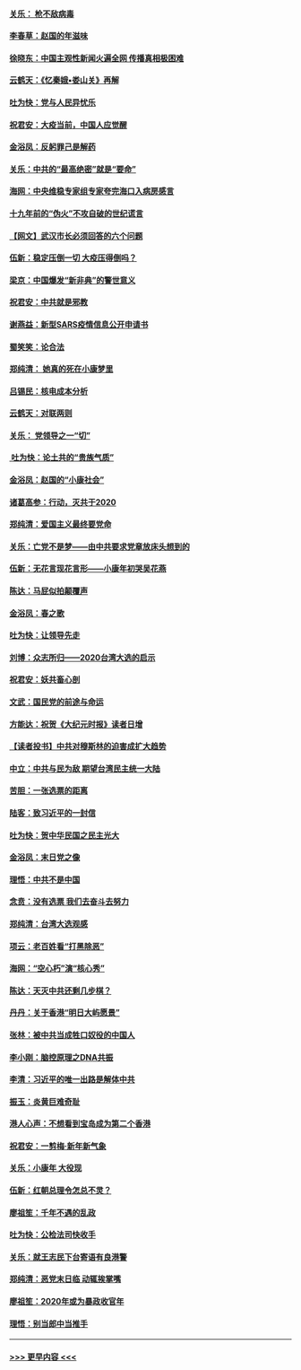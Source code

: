 #### [关乐： 枪不敌病毒](../pages/nsc993/n11826746.md?t=01281644) 
#### [李春草：赵国的年滋味](../pages/nsc993/n11826321.md?t=01281644) 
#### [徐晓东：中国主观性新闻火遍全网 传播真相极困难](../pages/nsc993/n11826508.md?t=01281644) 
#### [云鹤天：《忆秦娥▪娄山关》再解](../pages/nsc993/n11824682.md?t=01281644) 
#### [吐为快：党与人民异忧乐](../pages/nsc993/n11824660.md?t=01281644) 
#### [祝君安：大疫当前，中国人应觉醒](../pages/nsc993/n11821946.md?t=01281644) 
#### [金浴凤：反躬罪己是解药](../pages/nsc993/n11820280.md?t=01281644) 
#### [关乐：中共的“最高绝密”就是“要命”](../pages/nsc993/n11816946.md?t=01281644) 
#### [海网：中央维稳专家组专家夸完海口入病房感言](../pages/nsc993/n11815138.md?t=01281644) 
#### [十九年前的“伪火”不攻自破的世纪谎言](../pages/nsc993/n11813238.md?t=01281644) 
#### [【网文】武汉市长必须回答的六个问题](../pages/nsc993/n11813848.md?t=01281644) 
#### [伍新：稳定压倒一切 大疫压得倒吗？](../pages/nsc993/n11812634.md?t=01281644) 
#### [梁京：中国爆发“新非典”的警世意义](../pages/nsc993/n11812554.md?t=01281644) 
#### [祝君安：中共就是邪教](../pages/nsc993/n11812431.md?t=01281644) 
#### [谢燕益：新型SARS疫情信息公开申请书](../pages/nsc993/n11808840.md?t=01281644) 
#### [蜀笑笑：论合法](../pages/nsc993/n11808064.md?t=01281644) 
#### [郑纯清： 她真的死在小康梦里](../pages/nsc993/n11806623.md?t=01281644) 
#### [吕锡民：核电成本分析](../pages/nsc993/n11806284.md?t=01281644) 
#### [云鹤天：对联两则](../pages/nsc993/n11805957.md?t=01281644) 
#### [关乐： 党领导之一“切”](../pages/nsc993/n11804505.md?t=01281644) 
#### [ 吐为快：论土共的“贵族气质”](../pages/nsc993/n11804490.md?t=01281644) 
#### [金浴凤：赵国的“小康社会”](../pages/nsc993/n11804452.md?t=01281644) 
#### [诸葛高参：行动，灭共于2020](../pages/nsc993/n11804120.md?t=01281644) 
#### [郑纯清：爱国主义最终要党命](../pages/nsc993/n11802197.md?t=01281644) 
#### [关乐：亡党不是梦——由中共要求党章放床头想到的](../pages/nsc993/n11802156.md?t=01281644) 
#### [伍新：无花言现花言形——小康年初哭吴花燕](../pages/nsc993/n11800044.md?t=01281644) 
#### [陈达：马屁似拍颠覆声](../pages/nsc993/n11800010.md?t=01281644) 
#### [金浴凤：春之歌](../pages/nsc993/n11797687.md?t=01281644) 
#### [吐为快：让领导先走](../pages/nsc993/n11797512.md?t=01281644) 
#### [刘博：众志所归——2020台湾大选的启示](../pages/nsc993/n11796878.md?t=01281644) 
#### [祝君安：妖共畜心剖](../pages/nsc993/n11794273.md?t=01281644) 
#### [文武：国民党的前途与命运](../pages/nsc993/n11794198.md?t=01281644) 
#### [方能达：祝贺《大纪元时报》读者日增](../pages/nsc993/n11793807.md?t=01281644) 
#### [【读者投书】中共对穆斯林的迫害成扩大趋势](../pages/nsc993/n11791371.md?t=01281644) 
#### [中立：中共与民为敌 期望台湾民主统一大陆](../pages/nsc993/n11790392.md?t=01281644) 
#### [苦胆：一张选票的距离](../pages/nsc993/n11788914.md?t=01281644) 
#### [陆客：致习近平的一封信](../pages/nsc993/n11788867.md?t=01281644) 
#### [吐为快：贺中华民国之民主光大](../pages/nsc993/n11788618.md?t=01281644) 
#### [金浴凤：末日党之像](../pages/nsc993/n11787475.md?t=01281644) 
#### [理悟：中共不是中国](../pages/nsc993/n11787463.md?t=01281644) 
#### [念贲：没有选票  我们去奋斗去努力](../pages/nsc993/n11787398.md?t=01281644) 
#### [郑纯清：台湾大选观感](../pages/nsc993/n11786210.md?t=01281644) 
#### [项云：老百姓看“打黑除恶”](../pages/nsc993/n11785398.md?t=01281644) 
#### [海网：“空心朽”演“核心秀”](../pages/nsc993/n11783874.md?t=01281644) 
#### [陈达：天灭中共还剩几步棋？](../pages/nsc993/n11783719.md?t=01281644) 
#### [丹丹：关于香港“明日大屿愿景”](../pages/nsc993/n11783273.md?t=01281644) 
#### [张林：被中共当成牲口奴役的中国人](../pages/nsc993/n11782397.md?t=01281644) 
#### [李小刚：脑控原理之DNA共振](../pages/nsc993/n11780962.md?t=01281644) 
#### [李清：习近平的唯一出路是解体中共](../pages/nsc993/n11780866.md?t=01281644) 
#### [振玉：炎黄巨难奇耻](../pages/nsc993/n11779632.md?t=01281644) 
#### [港人心声：不想看到宝岛成为第二个香港](../pages/nsc993/n11778817.md?t=01281644) 
#### [祝君安：一剪梅‧新年新气象](../pages/nsc993/n11776340.md?t=01281644) 
#### [关乐：小康年 大役现](../pages/nsc993/n11774213.md?t=01281644) 
#### [伍新：红朝总理令怎总不灵？](../pages/nsc993/n11770813.md?t=01281644) 
#### [廖祖笙：千年不遇的乱政](../pages/nsc993/n11770373.md?t=01281644) 
#### [吐为快：公检法司快收手](../pages/nsc993/n11770359.md?t=01281644) 
#### [关乐：就王志民下台寄语有良港警](../pages/nsc993/n11769903.md?t=01281644) 
#### [郑纯清：恶党末日临 动辄挨掌嘴](../pages/nsc993/n11769356.md?t=01281644) 
#### [廖祖笙：2020年或为暴政收官年](../pages/nsc993/n11768216.md?t=01281644) 
#### [理悟：别当郎中当推手](../pages/nsc993/n11768243.md?t=01281644) 

----
#### [ >>> 更早内容 <<< ](../indexes/nsc993-earlier.md)

